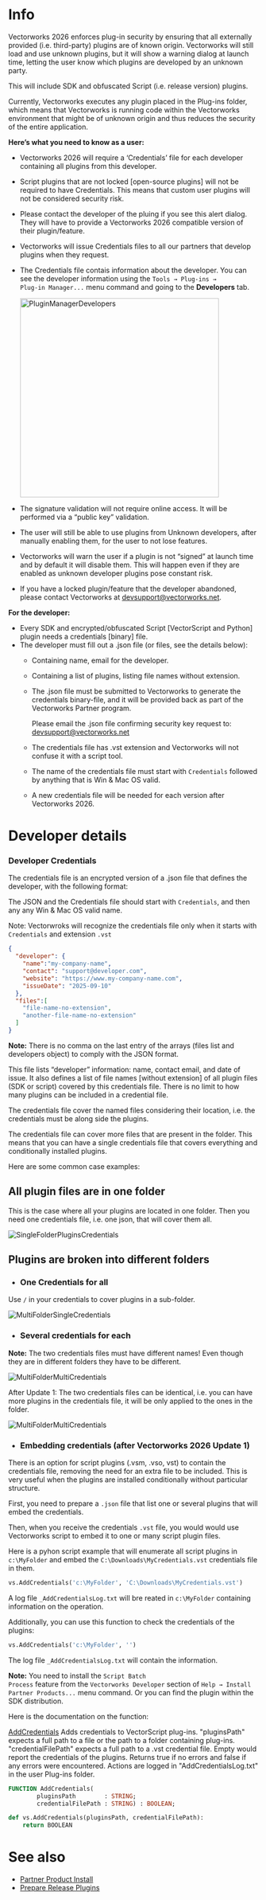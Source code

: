 # Info

Vectorworks 2026 enforces plug-in security by ensuring that all externally provided (i.e. third-party) plugins are of known origin. Vectorworks will still load and use unknown plugins, but it will show a warning dialog at launch time, letting the user know which plugins are developed by an unknown party.

This will include SDK and obfuscated Script (i.e. release version) plugins.

Currently, Vectorworks executes any plugin placed in the Plug-ins folder, which means that Vectorworks is running code within the Vectorworks environment that might be of unknown origin and thus reduces the security of the entire application.

__Here’s what you need to know as a user:__
* Vectorworks 2026 will require a ‘Credentials’ file for each developer containing all plugins from this developer.
* Script plugins that are not locked \[open-source plugins] will not be required to have Credentials. This means that custom user plugins will not be considered security risk.
* Please contact the developer of the pluing if you see this alert dialog. They will have to provide a Vectorworks 2026 compatible version of their plugin/feature.
* Vectorworks will issue Credentials files to all our partners that develop plugins when they request.
* The Credentials file contais information about the developer. You can see the developer information using the <code>Tools → Plug-ins → Plug-in Manager...</code> menu command and going to the **Developers** tab.

  <img src="images/PluginManagerDevelopers.png" alt="PluginManagerDevelopers" width="400" />

* The signature validation will not require online access. It will be performed via a “public key” validation.
* The user will still be able to use plugins from Unknown developers, after manually enabling them, for the user to not lose features.
* Vectorworks will warn the user if a plugin is not “signed” at launch time and by default it will disable them. This will happen even if they are enabled as unknown developer plugins pose constant risk.
* If you have a locked plugin/feature that the developer abandoned, please contact Vectorworks at  [devsupport@vectorworks.net](mailto:devsupport@vectorworks.net).

__For the developer:__
* Every SDK and encrypted/obfuscated Script \[VectorScript and Python] plugin needs a credentials \[binary] file.
* The developer must fill out a .json file (or files, see the details below):
  * Containing name, email for the developer.
  * Containing a list of plugins, listing file names without extension.
  * The .json file must be submitted to Vectorworks to generate the credentials binary-file, and it will be provided back as part of the Vectorworks Partner program.

    Please email the .json file confirming security key request to: [devsupport@vectorworks.net](mailto:devsupport@vectorworks.net)

  * The credentials file has .vst extension and Vectorworks will not confuse it with a script tool.
  * The name of the credentials file must start with <code>Credentials</code> followed by anything that is Win & Mac OS valid.
  * A new credentials file will be needed for each version after Vectorworks 2026.

# Developer details

### Developer Credentials ###

The credentials file is an encrypted version of a .json file that defines the developer, with the following format:

The JSON and the Credentials file should start with <code>Credentials</code>, and then any any Win & Mac OS valid name.

Note: Vectorwroks will recognize the credentials file only when it starts with <code>Credentials</code> and extension <code>.vst</code>

```json
{
  "developer": {
    "name":"my-company-name",
    "contact": "support@developer.com",
    "website": "https://www.my-company-name.com",
    "issueDate": "2025-09-10"
  },
  "files":[
    "file-name-no-extension",
    "another-file-name-no-extension"
  ]
}
```

**Note:** There is no comma on the last entry of the arrays (files list and developers object) to comply with the JSON format.

This file lists “developer” information: name, contact email, and date of issue. It also defines a list of file names \[without extension] of all plugin files (SDK or script) covered by this credentials file. There is no limit to how many plugins can be included in a credential file.

The credentials file cover the named files considering their location, i.e. the credentials must be along side the plugins.

The credentials file can cover more files that are present in the folder. This means that you can have a single credentials file that covers everything and conditionally installed plugins.

Here are some common case examples:

## All plugin files are in one folder

This is the case where all your plugins are located in one folder. Then you need one credentials file, i.e. one json, that will cover them all.

![SingleFolderPluginsCredentials](images/SingleFolderPluginsCredentials.png)

## Plugins are broken into different folders

* ### One Credentials for all

Use <code>/</code> in your credentials to cover plugins in a sub-folder.

![MultiFolderSingleCredentials](images/MultiFolderSingleCredentials.png)

* ### Several credentials for each

**Note:** The two credentials files must have different names! Even though they are in different folders they have to be different.

![MultiFolderMultiCredentials](images/MultiFolderMultiCredentials.png)

After Update 1: The two credentials files can be identical, i.e. you can have more plugins in the credentials file, it will be only applied to the ones in the folder.

![MultiFolderMultiCredentials](images/MultiFolderMultiCredentials2.png)


* ### Embedding credentials (after Vectorworks 2026 Update 1)

There is an option for script plugins (.vsm, .vso, vst) to contain the credentials file, removing the need for an extra file to be included. This is very useful when the plugins are installed conditionally without particular structure.

First, you need to prepare a <code>.json</code> file that list one or several plugins that will embed the credentials.

Then, when you receive the credentials <code>.vst</code> file, you would would use Vectorworks script to embed it to one or many script plugin files.

Here is a pyhon script example that will enumerate all script plugins in <code>c:\MyFolder</code> and embed the <code>C:\Downloads\MyCredentials.vst</code>  credentials file in them.
```python
vs.AddCredentials('c:\MyFolder', 'C:\Downloads\MyCredentials.vst')
```

A log file <code>_AddCredentialsLog.txt</code> will bre reated in <code>c:\MyFolder</code> containing information on the operation.

Additionally, you can use this function to check the credentials of the plugins:
```python
vs.AddCredentials('c:\MyFolder', '')
```

The log file <code>_AddCredentialsLog.txt</code> will contain the information.

**Note:** You need to install the <code>Script Batch Process</code> feature from the <code>Vectorworks Developer</code> section of <code>Help → Install Partner Products...</code> menu command. Or you can find the plugin within the SDK distribution.

Here is the documentation on the function:

[AddCredentials](../../../Function%20Reference/Functions/AddCredentials.md)
  Adds credentials to VectorScript plug-ins. "pluginsPath" expects a full path to a file or the path to a folder containing plug-ins. "credentialFilePath" expects a full path to a .vst credential file. Empty would report the credentials of the plugins. Returns true if no errors and false if any errors were encountered. Actions are logged in "AddCredentialsLog.txt" in the user Plug-ins folder.

```pascal
FUNCTION AddCredentials(
        pluginsPath        : STRING;
        credentialFilePath : STRING) : BOOLEAN;
```

```python
def vs.AddCredentials(pluginsPath, credentialFilePath):
    return BOOLEAN
```


# See also

* [Partner Product Install](../../Partner%20Install/pages/Partner%20Product%20Install%20Package.md)
* [Prepare Release Plugins](../../Partner%20Install/pages/PrepareReleasePlugins.md)
